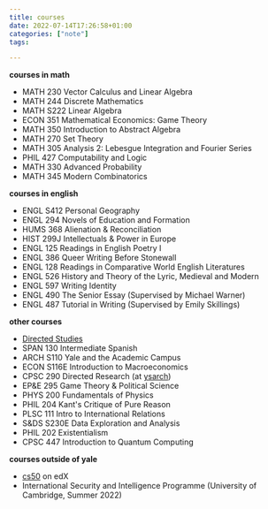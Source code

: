 ```yaml
---
title: courses
date: 2022-07-14T17:26:58+01:00
categories: ["note"]
tags:

---
```


**courses in math**

* MATH 230 Vector Calculus and Linear Algebra
* MATH 244 Discrete Mathematics
* MATH S222 Linear Algebra
* ECON 351 Mathematical Economics: Game Theory
* MATH 350 Introduction to Abstract Algebra
* MATH 270 Set Theory
* MATH 305 Analysis 2: Lebesgue Integration and Fourier Series
* PHIL 427 Computability and Logic
* MATH 330 Advanced Probability
* MATH 345 Modern Combinatorics

**courses in english**

* ENGL S412 Personal Geography
* ENGL 294 Novels of Education and Formation
* HUMS 368 Alienation & Reconciliation
* HIST 299J Intellectuals & Power in Europe
* ENGL 125 Readings in English Poetry I
* ENGL 386 Queer Writing Before Stonewall
* ENGL 128 Readings in Comparative World English Literatures
* ENGL 526 History and Theory of the Lyric, Medieval and Modern
* ENGL 597 Writing Identity
* ENGL 490 The Senior Essay (Supervised by Michael Warner)
* ENGL 487 Tutorial in Writing (Supervised by Emily Skillings)

**other courses**

- [Directed Studies](https://directedstudies.yale.edu/)
- SPAN 130 Intermediate Spanish
- ARCH S110 Yale and the Academic Campus
- ECON S116E Introduction to Macroeconomics
- CPSC 290 Directed Research (at [ysarch](https://ysarch.csl.yale.edu/))
- EP&E 295 Game Theory & Political Science
- PHYS 200 Fundamentals of Physics
- PHIL 204 Kant's Critique of Pure Reason
- PLSC 111 Intro to International Relations
- S&DS S230E Data Exploration and Analysis
- PHIL 202 Existentialism
- CPSC 447 Introduction to Quantum Computing

**courses outside of yale**

- [cs50](https://cs50.harvard.edu/) on edX
- International Security and Intelligence Programme (University of Cambridge, Summer 2022)
